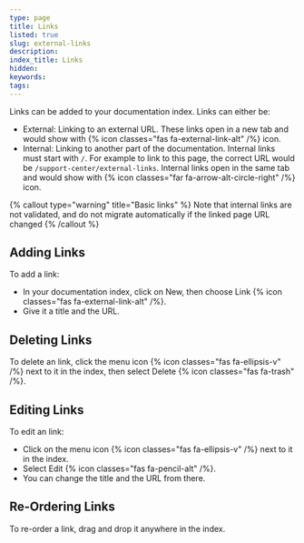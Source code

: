 ```yaml
---
type: page
title: Links
listed: true
slug: external-links
description: 
index_title: Links
hidden: 
keywords: 
tags: 
---
```


Links can be added to your documentation index. Links can either be:

- External: Linking to an external URL. These links open in a new tab and would show with {% icon classes="fas fa-external-link-alt" /%} icon.
- Internal: Linking to another part of the documentation. Internal links must start with `/`. For example to link to this page, the correct URL would be `/support-center/external-links`. Internal links open in the same tab and would show with {% icon classes="far fa-arrow-alt-circle-right" /%} icon.

{% callout type="warning" title="Basic links" %}
Note that internal links are not validated, and do not migrate automatically if the linked page URL changed
{% /callout %}

## Adding Links

To add a link:

- In your documentation index, click on New, then choose Link {% icon classes="fas fa-external-link-alt" /%}.
- Give it a title and the URL.

## Deleting Links

To delete an link, click the menu icon {% icon classes="fas fa-ellipsis-v" /%} next to it in the index, then select Delete {% icon classes="fas fa-trash" /%}.

## Editing Links

To edit an link:

- Click on the menu icon {% icon classes="fas fa-ellipsis-v" /%} next to it in the index.
- Select Edit {% icon classes="fas fa-pencil-alt" /%}.
- You can change the title and the URL from there.

## Re-Ordering Links

To re-order a link, drag and drop it anywhere in the index.
